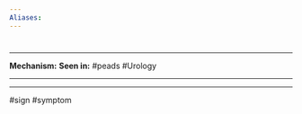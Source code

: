 ```yaml
---
Aliases:
---
```

# 
##
###

---
**Mechanism:**
**Seen in:** #peads #Urology 

---


---
#sign #symptom 